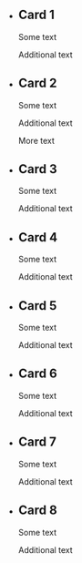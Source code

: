 <div class="row">
    <ul class="au-card-list au-card-list--matchheight">
        <li class="col-sm-3 col-xs-6">
            <div class="au-card">
            <div class="au-card__inner">
                <div class="au-card__title">
                        <h2>Card 1</h2>
                </div>
                <p>Some text</p>
                <p>Additional text</p>
            </div>
        </div>
        </li>
        <li class="col-sm-3 col-xs-6">
            <div class="au-card">
            <div class="au-card__inner">
                <div class="au-card__title">
                        <h2>Card 2</h2>
                </div>
                <p>Some text</p>
                <p>Additional text</p>
                <p>More text</p>
            </div>
        </div>
        </li>
        <li class="col-sm-3 col-xs-6">
            <div class="au-card">
                <div class="au-card__inner">
                    <div class="au-card__title">
                            <h2>Card 3</h2>
                    </div>
                    <p>Some text</p>
                    <p>Additional text</p>
                </div>
            </div>
        </li>
        <li class="col-sm-3 col-xs-6">
            <div class="au-card">
                <div class="au-card__inner">
                    <div class="au-card__title">
                            <h2>Card 4</h2>
                    </div>
                    <p>Some text</p>
                    <p>Additional text</p>
                </div>
            </div>
        </li>
        <li class="col-sm-3 col-xs-6">
            <div class="au-card">
                <div class="au-card__inner">
                    <div class="au-card__title">
                            <h2>Card 5</h2>
                    </div>
                    <p>Some text</p>
                    <p>Additional text</p>
                </div>
            </div>
        </li>
        <li class="col-sm-3 col-xs-6">
        <div class="au-card">
            <div class="au-card__inner">
                <div class="au-card__title">
                        <h2>Card 6</h2>
                </div>
                <p>Some text</p>
                <p>Additional text</p>
            </div>
        </div>
        </li>
        <li class="col-sm-3 col-xs-6">
            <div class="au-card">
                <div class="au-card__inner">
                    <div class="au-card__title">
                            <h2>Card 7</h2>
                    </div>
                    <p>Some text</p>
                    <p>Additional text</p>
                </div>
            </div>
        </li>
        <li class="col-sm-3 col-xs-6">
                <div class="au-card">
                    <div class="au-card__inner">
                        <div class="au-card__title">
                                <h2>Card 8</h2>
                        </div>
                        <p>Some text</p>
                        <p>Additional text</p>
                    </div>
            </div>
        </li>
    </ul>
</div>
